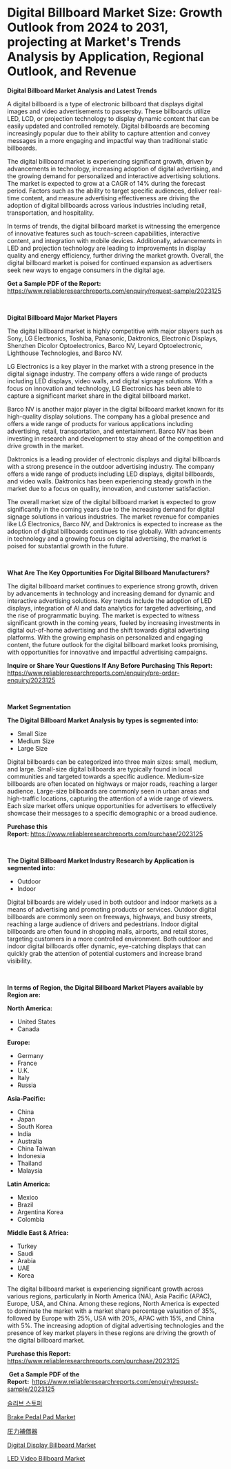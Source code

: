 <p><h1>Digital Billboard Market Size: Growth Outlook from 2024 to 2031, projecting at Market's Trends Analysis by Application, Regional Outlook, and Revenue</h1></p><p><strong>Digital Billboard Market Analysis and Latest Trends</strong></p>
<p><p>A digital billboard is a type of electronic billboard that displays digital images and video advertisements to passersby. These billboards utilize LED, LCD, or projection technology to display dynamic content that can be easily updated and controlled remotely. Digital billboards are becoming increasingly popular due to their ability to capture attention and convey messages in a more engaging and impactful way than traditional static billboards.</p><p>The digital billboard market is experiencing significant growth, driven by advancements in technology, increasing adoption of digital advertising, and the growing demand for personalized and interactive advertising solutions. The market is expected to grow at a CAGR of 14% during the forecast period. Factors such as the ability to target specific audiences, deliver real-time content, and measure advertising effectiveness are driving the adoption of digital billboards across various industries including retail, transportation, and hospitality.</p><p>In terms of trends, the digital billboard market is witnessing the emergence of innovative features such as touch-screen capabilities, interactive content, and integration with mobile devices. Additionally, advancements in LED and projection technology are leading to improvements in display quality and energy efficiency, further driving the market growth. Overall, the digital billboard market is poised for continued expansion as advertisers seek new ways to engage consumers in the digital age.</p></p>
<p><strong>Get a Sample PDF of the Report:&nbsp;</strong> <a href="https://www.reliableresearchreports.com/enquiry/request-sample/2023125">https://www.reliableresearchreports.com/enquiry/request-sample/2023125</a></p>
<p>&nbsp;</p>
<p><strong>Digital Billboard Major Market Players</strong></p>
<p><p>The digital billboard market is highly competitive with major players such as Sony, LG Electronics, Toshiba, Panasonic, Daktronics, Electronic Displays, Shenzhen Dicolor Optoelectronics, Barco NV, Leyard Optoelectronic, Lighthouse Technologies, and Barco NV.</p><p>LG Electronics is a key player in the market with a strong presence in the digital signage industry. The company offers a wide range of products including LED displays, video walls, and digital signage solutions. With a focus on innovation and technology, LG Electronics has been able to capture a significant market share in the digital billboard market.</p><p>Barco NV is another major player in the digital billboard market known for its high-quality display solutions. The company has a global presence and offers a wide range of products for various applications including advertising, retail, transportation, and entertainment. Barco NV has been investing in research and development to stay ahead of the competition and drive growth in the market.</p><p>Daktronics is a leading provider of electronic displays and digital billboards with a strong presence in the outdoor advertising industry. The company offers a wide range of products including LED displays, digital billboards, and video walls. Daktronics has been experiencing steady growth in the market due to a focus on quality, innovation, and customer satisfaction.</p><p>The overall market size of the digital billboard market is expected to grow significantly in the coming years due to the increasing demand for digital signage solutions in various industries. The market revenue for companies like LG Electronics, Barco NV, and Daktronics is expected to increase as the adoption of digital billboards continues to rise globally. With advancements in technology and a growing focus on digital advertising, the market is poised for substantial growth in the future.</p></p>
<p>&nbsp;</p>
<p><strong>What Are The Key Opportunities For Digital Billboard Manufacturers?</strong></p>
<p><p>The digital billboard market continues to experience strong growth, driven by advancements in technology and increasing demand for dynamic and interactive advertising solutions. Key trends include the adoption of LED displays, integration of AI and data analytics for targeted advertising, and the rise of programmatic buying. The market is expected to witness significant growth in the coming years, fueled by increasing investments in digital out-of-home advertising and the shift towards digital advertising platforms. With the growing emphasis on personalized and engaging content, the future outlook for the digital billboard market looks promising, with opportunities for innovative and impactful advertising campaigns.</p></p>
<p><strong>Inquire or Share Your Questions If Any Before Purchasing This Report:</strong> <a href="https://www.reliableresearchreports.com/enquiry/pre-order-enquiry/2023125">https://www.reliableresearchreports.com/enquiry/pre-order-enquiry/2023125</a></p>
<p>&nbsp;</p>
<p><strong>Market Segmentation</strong></p>
<p><strong>The Digital Billboard Market Analysis by types is segmented into:</strong></p>
<p><ul><li>Small Size</li><li>Medium Size</li><li>Large Size</li></ul></p>
<p><p>Digital billboards can be categorized into three main sizes: small, medium, and large. Small-size digital billboards are typically found in local communities and targeted towards a specific audience. Medium-size billboards are often located on highways or major roads, reaching a larger audience. Large-size billboards are commonly seen in urban areas and high-traffic locations, capturing the attention of a wide range of viewers. Each size market offers unique opportunities for advertisers to effectively showcase their messages to a specific demographic or a broad audience.</p></p>
<p><strong>Purchase this Report:&nbsp;</strong><a href="https://www.reliableresearchreports.com/purchase/2023125">https://www.reliableresearchreports.com/purchase/2023125</a></p>
<p>&nbsp;</p>
<p><strong>The Digital Billboard Market Industry Research by Application is segmented into:</strong></p>
<p><ul><li>Outdoor</li><li>Indoor</li></ul></p>
<p><p>Digital billboards are widely used in both outdoor and indoor markets as a means of advertising and promoting products or services. Outdoor digital billboards are commonly seen on freeways, highways, and busy streets, reaching a large audience of drivers and pedestrians. Indoor digital billboards are often found in shopping malls, airports, and retail stores, targeting customers in a more controlled environment. Both outdoor and indoor digital billboards offer dynamic, eye-catching displays that can quickly grab the attention of potential customers and increase brand visibility.</p></p>
<p>&nbsp;</p>
<p><strong>In terms of Region, the Digital Billboard Market Players available by Region are:</strong></p>
<p>
    <p> <strong> North America: </strong>
        <ul>
            <li>United States</li>
            <li>Canada</li>
        </ul>
        </p> 
    <p> <strong> Europe: </strong>
        <ul>
            <li>Germany</li>
            <li>France</li>
            <li>U.K.</li>
            <li>Italy</li>
            <li>Russia</li>
        </ul>
        </p> 
    <p> <strong> Asia-Pacific: </strong>
        <ul>
            <li>China</li>
            <li>Japan</li>
            <li>South Korea</li>
            <li>India</li>
            <li>Australia</li>
            <li>China Taiwan</li>
            <li>Indonesia</li>
            <li>Thailand</li>
            <li>Malaysia</li>
        </ul>
        </p> 
    <p> <strong> Latin America: </strong>
        <ul>
            <li>Mexico</li>
            <li>Brazil</li>
            <li>Argentina Korea</li>
            <li>Colombia</li>
        </ul>
        </p> 
    <p> <strong> Middle East & Africa: </strong>
        <ul>
            <li>Turkey</li>
            <li>Saudi</li>
            <li>Arabia</li>
            <li>UAE</li>
            <li>Korea</li>
        </ul>
    </p>
    </p>
<p><p>The digital billboard market is experiencing significant growth across various regions, particularly in North America (NA), Asia Pacific (APAC), Europe, USA, and China. Among these regions, North America is expected to dominate the market with a market share percentage valuation of 35%, followed by Europe with 25%, USA with 20%, APAC with 15%, and China with 5%. The increasing adoption of digital advertising technologies and the presence of key market players in these regions are driving the growth of the digital billboard market.</p></p>
<p><strong>Purchase this Report: </strong><a href="https://www.reliableresearchreports.com/purchase/2023125">https://www.reliableresearchreports.com/purchase/2023125</a></p>
<p>&nbsp;<strong>Get a Sample PDF of the Report:&nbsp;&nbsp;</strong><a href="https://www.reliableresearchreports.com/enquiry/request-sample/2023125">https://www.reliableresearchreports.com/enquiry/request-sample/2023125</a></p>
<p><strong></strong></p>
<p><p><a href="https://github.com/fredrickeglers/Market-Research-Report-List-1/blob/main/527506811600.md">슬리브 스토퍼</a></p><p><a href="https://issuu.com/reportprime-2/docs/brake-pedal-pad-market-size-2030.pptx">Brake Pedal Pad Market</a></p><p><a href="https://github.com/hwbcz413288296/Market-Research-Report-List-1/blob/main/407259812327.md">圧力補償器</a></p><p><a href="https://github.com/Sherrillcrooksxa8i18ucf2m/Market-Research-Report-List-1/blob/main/digital-display-billboard-market.md">Digital Display Billboard Market</a></p><p><a href="https://github.com/derrinmiltonellis35gcl/Market-Research-Report-List-2/blob/main/led-video-billboard-market.md">LED Video Billboard Market</a></p></p>